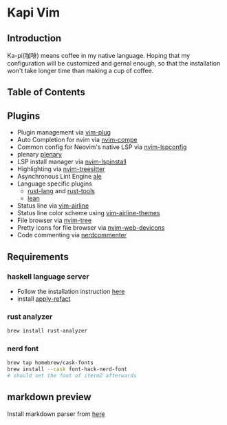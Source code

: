 # Kapi Vim

## Introduction
  Ka-pi(咖啡) means coffee in my native language. Hoping that my configuration will be customized and gernal enough,
  so that the installation won't take longer time than making a cup of coffee.
  
## Table of Contents


## Plugins

- Plugin management via [vim-plug](https://github.com/junegunn/vim-plug)
- Auto Completion for nvim via [nvim-compe](https://github.com/hrsh7th/nvim-compe)
- Common config for Neovim's native LSP via [nvim-lspconfig](https://github.com/neovim/nvim-lspconfig)
- plenary [plenary]('https://github.com/nvim-lua/plenary.nvim')
- LSP install manager via [nvim-lspinstall](https://github.com/kabouzeid/nvim-lspinstall)
- Highlighting via [nvim-treesitter](https://github.com/nvim-treesitter/nvim-treesitter)
- Asynchronous Lint Engine [ale](https://github.com/dense-analysis/ale)
- Language specific plugins
    - [rust-lang](https://github.com/rust-lang/rust.vim) and [rust-tools](https://github.com/simrat39/rust-tools.nvim)
    - [lean](https://github.com/Julian/lean.nvim)
- Status line via [vim-airline](https://github.com/vim-airline/vim-airline)
- Status line color scheme using [vim-airline-themes](https://github.com/vim-airline/vim-airline-themes)
- File browser via [nvim-tree](https://github.com/kyazdani42/nvim-tree.lua)
- Pretty icons for file browser via [nvim-web-devicons](https://github.com/kyazdani42/nvim-web-devicons)
- Code commenting via [nerdcommenter](https://github.com/preservim/nerdcommenter)
<!--- Fuzzy finder via [fzf](https://github.com/junegunn/fzf)-->

## Requirements

### haskell language server
- Follow the installation instruction [here](https://github.com/haskell/haskell-language-server#installatio)
- install [apply-refact](https://github.com/mpickering/apply-refact)

### rust analyzer
```sh
brew install rust-analyzer
```

<!--### fzf-->
<!--- The Silver Searcher-->
<!--```sh-->
<!--brew install the_silver_searcher-->
<!--```-->

<!--- ripgrep-->
<!--```sh-->
<!--brew install ripgrep-->
<!--```-->

<!--- bat-->
<!--```sh-->
<!--brew install bat-->
<!--```-->

<!--- delta-->
<!--```sh -->
<!--brew install git-delta-->
<!--```-->

### nerd font
```sh
brew tap homebrew/cask-fonts
brew install --cask font-hack-nerd-font
# should set the font of iterm2 afterwards
```

## markdown preview
Install markdown parser from [here](https://github.com/MichaelMure/mdr/releases)
